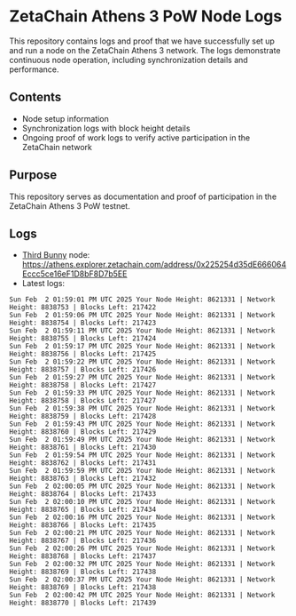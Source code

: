 # ZetaChain Athens 3 PoW Node Logs
This repository contains logs and proof that we have successfully set up and run a node on the ZetaChain Athens 3 network. The logs demonstrate continuous node operation, including synchronization details and performance.

## Contents
- Node setup information
- Synchronization logs with block height details
- Ongoing proof of work logs to verify active participation in the ZetaChain network

## Purpose
This repository serves as documentation and proof of participation in the ZetaChain Athens 3 PoW testnet.

## Logs

- [Third Bunny](https://thirdbunny.xyz/) node: https://athens.explorer.zetachain.com/address/0x225254d35dE666064Eccc5ce16eF1D8bF8D7b5EE
- Latest logs:
```
Sun Feb  2 01:59:01 PM UTC 2025 Your Node Height: 8621331 | Network Height: 8838753 | Blocks Left: 217422
Sun Feb  2 01:59:06 PM UTC 2025 Your Node Height: 8621331 | Network Height: 8838754 | Blocks Left: 217423
Sun Feb  2 01:59:11 PM UTC 2025 Your Node Height: 8621331 | Network Height: 8838755 | Blocks Left: 217424
Sun Feb  2 01:59:17 PM UTC 2025 Your Node Height: 8621331 | Network Height: 8838756 | Blocks Left: 217425
Sun Feb  2 01:59:22 PM UTC 2025 Your Node Height: 8621331 | Network Height: 8838757 | Blocks Left: 217426
Sun Feb  2 01:59:27 PM UTC 2025 Your Node Height: 8621331 | Network Height: 8838758 | Blocks Left: 217427
Sun Feb  2 01:59:33 PM UTC 2025 Your Node Height: 8621331 | Network Height: 8838758 | Blocks Left: 217427
Sun Feb  2 01:59:38 PM UTC 2025 Your Node Height: 8621331 | Network Height: 8838759 | Blocks Left: 217428
Sun Feb  2 01:59:43 PM UTC 2025 Your Node Height: 8621331 | Network Height: 8838760 | Blocks Left: 217429
Sun Feb  2 01:59:49 PM UTC 2025 Your Node Height: 8621331 | Network Height: 8838761 | Blocks Left: 217430
Sun Feb  2 01:59:54 PM UTC 2025 Your Node Height: 8621331 | Network Height: 8838762 | Blocks Left: 217431
Sun Feb  2 01:59:59 PM UTC 2025 Your Node Height: 8621331 | Network Height: 8838763 | Blocks Left: 217432
Sun Feb  2 02:00:05 PM UTC 2025 Your Node Height: 8621331 | Network Height: 8838764 | Blocks Left: 217433
Sun Feb  2 02:00:10 PM UTC 2025 Your Node Height: 8621331 | Network Height: 8838765 | Blocks Left: 217434
Sun Feb  2 02:00:16 PM UTC 2025 Your Node Height: 8621331 | Network Height: 8838766 | Blocks Left: 217435
Sun Feb  2 02:00:21 PM UTC 2025 Your Node Height: 8621331 | Network Height: 8838767 | Blocks Left: 217436
Sun Feb  2 02:00:26 PM UTC 2025 Your Node Height: 8621331 | Network Height: 8838768 | Blocks Left: 217437
Sun Feb  2 02:00:32 PM UTC 2025 Your Node Height: 8621331 | Network Height: 8838769 | Blocks Left: 217438
Sun Feb  2 02:00:37 PM UTC 2025 Your Node Height: 8621331 | Network Height: 8838769 | Blocks Left: 217438
Sun Feb  2 02:00:42 PM UTC 2025 Your Node Height: 8621331 | Network Height: 8838770 | Blocks Left: 217439
```
